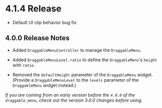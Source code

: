 # 4.1.4 Release

- Default UI clip behavior bug fix

## 4.0.0 Release Notes

- Added `DraggableMenuController` to manage the `DraggableMenu`.

- Added `DraggableMenuLevel.ratio` to define the `DraggableMenu`'s `height` with `ratio`.

- Removed the `defaultHeight` parameter of the `DraggableMenu` widget. (Provide a `DraggableMenuLevel` to the `levels` parameter of the `DraggableMenu` widget instead.)

*If you are coming from an early version before the `4.0.0` of the `draggable_menu`, check out the version 3.0.0 changes before using.*